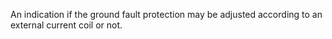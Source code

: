 An indication if the ground fault protection may be adjusted according to an external current coil or not.
